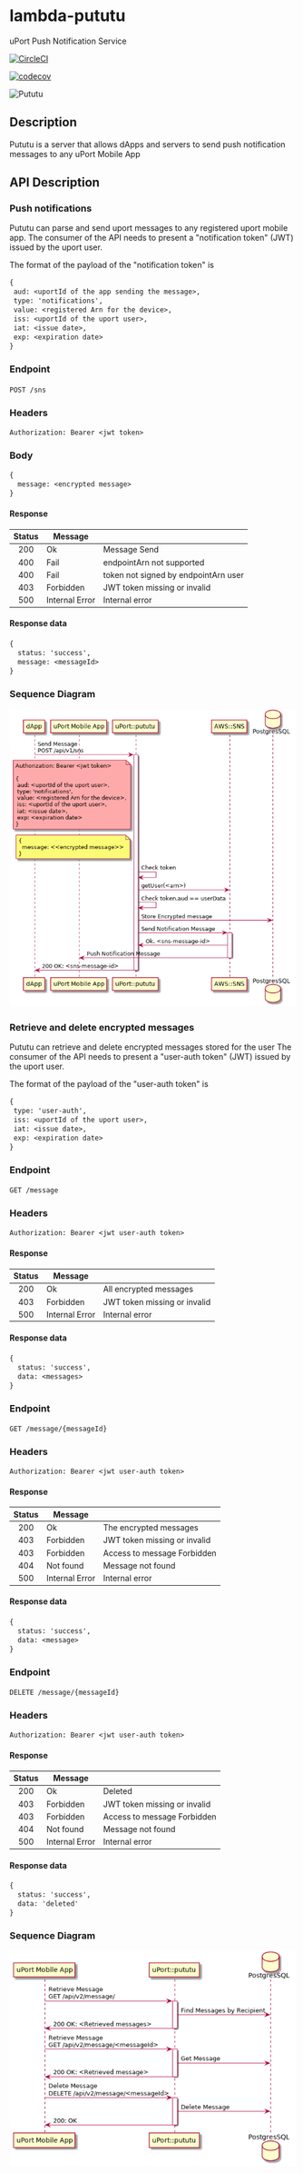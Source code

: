 # lambda-pututu
uPort Push Notification Service


[![CircleCI](https://circleci.com/gh/uport-project/lambda-pututu.svg?style=svg&circle-token=3089834b1d47b092584f880b06b6e4d64ee85950)](https://circleci.com/gh/uport-project/lambda-pututu)


[![codecov](https://codecov.io/gh/uport-project/lambda-pututu/branch/master/graph/badge.svg?token=sOSXCfJpz7)](https://codecov.io/gh/uport-project/lambda-pututu)


![Pututu](https://upload.wikimedia.org/wikipedia/commons/thumb/a/a6/Chasqui3.JPG/180px-Chasqui3.JPG)

## Description
Pututu is a server that allows dApps and servers to send push notification messages to any uPort Mobile App

## API Description
### Push notifications

Pututu can parse and send uport messages to any registered uport mobile app.
The consumer of the API needs to present a "notification token" (JWT) issued
by the uport user.

The format of the payload of the "notification token" is

```
{
 aud: <uportId of the app sending the message>,
 type: 'notifications',
 value: <registered Arn for the device>,
 iss: <uportId of the uport user>,
 iat: <issue date>,
 exp: <expiration date>
}
```

### Endpoint

`POST /sns`

### Headers
```
Authorization: Bearer <jwt token>
```
### Body
```
{
  message: <encrypted message>
}
```

#### Response

| Status |     Message    |                               |
|:------:|----------------|-------------------------------|
| 200    | Ok             | Message Send                   |
| 400    | Fail           | endpointArn not supported     |
| 400    | Fail           | token not signed by endpointArn user |
| 403    | Forbidden      | JWT token missing or invalid  |
| 500    | Internal Error | Internal error                |

#### Response data
```
{
  status: 'success',
  message: <messageId>
}
```
### Sequence Diagram

![APIv2-Sns-Seq](./diagrams/img/api-v2.sns.seq.png)


### Retrieve and delete encrypted messages

Pututu can retrieve and delete encrypted messages stored for the user
The consumer of the API needs to present a "user-auth token" (JWT) issued
by the uport user.

The format of the payload of the "user-auth token" is

```
{
 type: 'user-auth',
 iss: <uportId of the uport user>,
 iat: <issue date>,
 exp: <expiration date>
}
```


### Endpoint

`GET /message`

### Headers
```
Authorization: Bearer <jwt user-auth token>
```

#### Response

| Status |     Message    |                               |
|:------:|----------------|-------------------------------|
| 200    | Ok             | All encrypted messages        |
| 403    | Forbidden      | JWT token missing or invalid  |
| 500    | Internal Error | Internal error                |

#### Response data
```
{
  status: 'success',
  data: <messages>
}
```

### Endpoint

`GET /message/{messageId}`

### Headers
```
Authorization: Bearer <jwt user-auth token>
```

#### Response

| Status |     Message    |                               |
|:------:|----------------|-------------------------------|
| 200    | Ok             | The encrypted messages       |
| 403    | Forbidden      | JWT token missing or invalid  |
| 403    | Forbidden      | Access to message Forbidden   |
| 404    | Not found      | Message not found             |
| 500    | Internal Error | Internal error                |

#### Response data
```
{
  status: 'success',
  data: <message>
}
```

### Endpoint

`DELETE /message/{messageId}`

### Headers
```
Authorization: Bearer <jwt user-auth token>
```

#### Response

| Status |     Message    |                               |
|:------:|----------------|-------------------------------|
| 200    | Ok             | Deleted                       |
| 403    | Forbidden      | JWT token missing or invalid  |
| 403    | Forbidden      | Access to message Forbidden   |
| 404    | Not found      | Message not found             |
| 500    | Internal Error | Internal error                |

#### Response data
```
{
  status: 'success',
  data: 'deleted'
}
```


### Sequence Diagram

![APIv2-Message-Seq](./diagrams/img/api-v2.message.seq.png)

